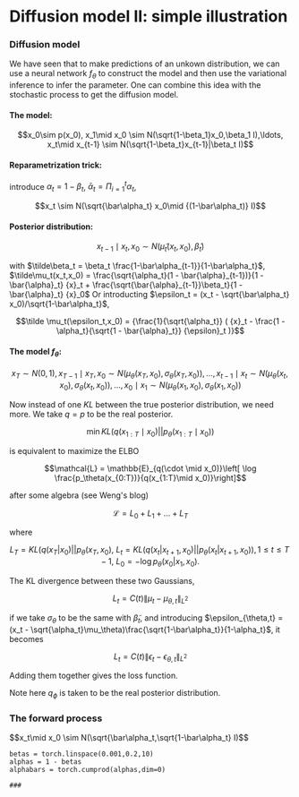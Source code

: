 # Diffusion model II: simple illustration
### Diffusion model

We have seen that to make predictions of an unkown distribution, we can use a neural network $f_\theta$ to construct the model and then use the variational inference to infer the parameter. One can combine this idea with the stochastic process to get the diffusion model.

#### The model:

$$x_0\sim p(x_0), x_1\mid x_0 \sim N(\sqrt{1-\beta_1}x_0,\beta_1 I),\ldots, x_t\mid x_{t-1} \sim N(\sqrt{1-\beta_t}x_{t-1}|\beta_t I)$$

#### Reparametrization trick:
introduce $\alpha_t = 1-\beta_t$, $\bar\alpha_t =\Pi_{i=1}^t \alpha_t$,

$$x_t \sim N(\sqrt{\bar\alpha_t} x_0\mid {(1-\bar\alpha_t)} I)$$

#### Posterior distribution:

$$x_{t-1}\mid x_t,x_0 \sim N(\tilde\mu_t(x_t,x_0),\tilde\beta_t)$$

with $\tilde\beta_t = \beta_t \frac{1-\bar\alpha_{t-1}}{1-\bar\alpha_t}$, $\tilde\mu_t(x_t,x_0) = \frac{\sqrt{\alpha_t}(1 - \bar{\alpha}_{t-1})}{1 - \bar{\alpha}_t} {x}_t + \frac{\sqrt{\bar{\alpha}_{t-1}}\beta_t}{1 - \bar{\alpha}_t} {x}_0$
Or introducting $\epsilon_t = (x_t - \sqrt{\bar\alpha_t} x_0)/\sqrt{1-\bar\alpha_t}$,

$$\tilde \mu_t(\epsilon_t,x_0) =  {\frac{1}{\sqrt{\alpha_t}} ( {x}_t - \frac{1 - \alpha_t}{\sqrt{1 - \bar{\alpha}_t}} {\epsilon}_t )}$$


#### The model $f_\theta$:

$$x_T \sim N(0,1), x_{T-1}\mid x_{T},x_0 \sim N(\mu_\theta(x_T,x_0),\sigma_{\theta}(x_T,x_0)),\ldots, x_{t-1}\mid x_t \sim N(\mu_\theta(x_t,x_0),\sigma_{\theta}(x_t,x_0)),\ldots, x_0\mid x_1 \sim N(\mu_\theta(x_1,x_0),\sigma_{\theta}(x_1,x_0))$$

Now instead of one $KL$ between the true posterior distribution, we need more. We take $q=p$ to be the real posterior.

$$\min KL(q(x_{1:T}\mid x_0)||p_\theta(x_{1:T}\mid x_0))$$

is equivalent to maximize the ELBO

$$\mathcal{L} = \mathbb{E}_{q(\cdot \mid x_0)}\left[ \log \frac{p_\theta(x_{0:T})}{q(x_{1:T}\mid x_0)}\right]$$

after some algebra (see Weng's blog)

$$\mathcal{L} = L_0 + L_1 + \ldots + L_T$$

where

$$L_T = KL(q(x_T|x_0)|| p_\theta(x_T,x_0),~L_t = KL(q(x_{t}|x_{t+1},x_0)||p_\theta(x_{t}|x_{t+1},x_0)), 1\le t\le T-1, ~ L_0=-\log p_\theta(x_0|x_1,x_0).$$


The KL divergence between these two Gaussians,

$$L_t = C(t) \|\mu_t - \mu_{\theta,t}\|_{L^2}$$

if we take $\sigma_\theta$ to be the same with $\tilde\beta_t$, and introducing $\epsilon_{\theta,t} = (x_t - \sqrt{\alpha_t}\mu_\theta)\frac{\sqrt{1-\bar\alpha_t}}{1-\alpha_t}$, it becomes

$$L_t = C(t) \|\epsilon_t - \epsilon_{\theta,t}\|_{L^2}$$

Adding them together gives the loss function.

Note here $q_\phi$ is taken to be the real posterior distribution.

### The forward process 

$$x_t\mid x_0 \sim N(\sqrt{\bar\alpha_t,\sqrt{1-\bar\alpha_t} I)$$

```
betas = torch.linspace(0.001,0.2,10)
alphas = 1 - betas
alphabars = torch.cumprod(alphas,dim=0)
```
```
###
